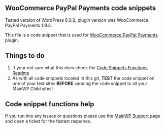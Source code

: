 ## WooCommerce PayPal Payments code snippets

Tested version of WordPress 6.0.2, plugin version was WooCommerce PayPal Payments 1.9.3.

This file is a code snippet that is used for [WooCommerce PayPal Payments](https://wordpress.org/plugins/woocommerce-paypal-payments/) plugin. 

## Things to do

1. If your not sure what this does check the [Code Snippets Functions Readme](https://github.com/mainwp/Code-Snippets-Functions/blob/master/README.md)
2. As with all code snippets located in this git, **TEST** the code snippet on one of your test sites **BEFORE** sending the code snippet to all your MainWP Child sites!

## Code snippet functions help

If you run into any issues or questions please use the [MainWP Support](https://mainwp.com/support/) page and open a ticket for the fastest response.
